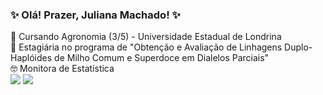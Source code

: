 ### ✨ Olá! Prazer, Juliana Machado! ✨
<div>
🌱 Cursando Agronomia (3/5) - Universidade Estadual de Londrina
 </div>
 <div>
🌽 Estagiária no programa de "Obtenção e Avaliação de Linhagens Duplo-Haplóides de Milho Comum e Superdoce em Dialelos Parciais"
</div>
<div>
🤓 Monitora de Estatística
</div>
<div>
  <a href="https://www.instagram.com/juju_machado01/" target="_blank"><img src="https://img.shields.io/badge/-Instagram-%23E4405F?style=for-the-badge&logo=instagram&logoColor=white" target="_blank"></a>
  <a href = "mailto:juliana.machado.mo@hmail.com"><img src="https://img.shields.io/badge/-Gmail-%23333?style=for-the-badge&logo=gmail&logoColor=white" target="_blank"></a>
</div>
